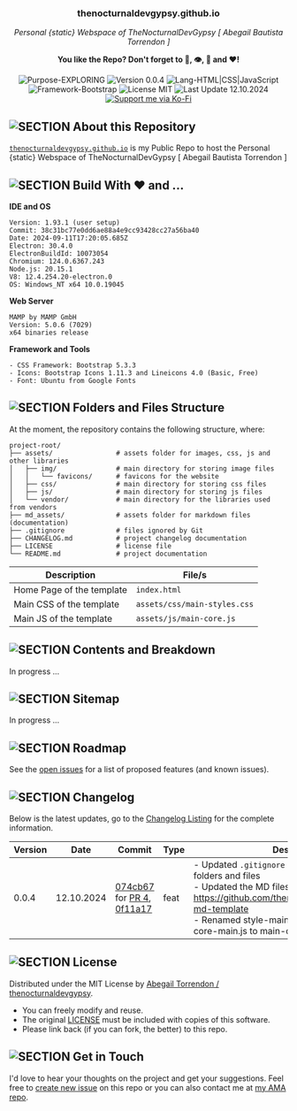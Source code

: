 <!-- <p align="center"><img src="/md_assets/octocat.gif" alt="Logo" width="130" height="130"></p> --> 
<h3 align="center">thenocturnaldevgypsy.github.io</h3>
<p align="center"><em>Personal {static} Webspace of TheNocturnalDevGypsy [ Abegail Bautista Torrendon ]</em></p>
<p align="center"><strong>You like the Repo? Don't forget to 🌟, 👁️, 🔱 and ❤️!</strong></p>
<p align="center">
   <img src="https://img.shields.io/badge/Purpose-EXPLORING-%2300416a?logoColor=white&labelColor=%2300416a&color=%2324292e&textColor=white" alt="Purpose-EXPLORING">
   <img src="https://img.shields.io/badge/Version-0.0.4-%2300416a?logoColor=white&labelColor=%2300416a&color=%2324292e&textColor=white" alt="Version 0.0.4">
   <img src="https://img.shields.io/badge/Lang-HTML%20|%20CSS%20|%20JavaScript-%2300416a?logoColor=white&labelColor=%2300416a&color=%2324292e&textColor=white" alt="Lang-HTML|CSS|JavaScript">
   <img src="https://img.shields.io/badge/Framework-Bootstrap-%2300416a?logoColor=white&labelColor=%2300416a&color=%2324292e&textColor=white" alt="Framework-Bootstrap">
   <img src="https://img.shields.io/badge/License-MIT-%2300416a?logoColor=white&labelColor=%2300416a&color=%2324292e&textColor=white" alt="License MIT">
   <img src="https://img.shields.io/badge/Last%20Update-12.10.2024-%2300416a?logoColor=white&labelColor=%2300416a&color=%2324292e&textColor=white" alt="Last Update 12.10.2024">
   <a href="https://ko-fi.com/thenocturnaldevgypsy">
      <img src="https://img.shields.io/badge/Support%20me%20via%20Ko--Fi-%2300416a?logo=ko-fi&logoColor=white&color=%2300416a&textColor=white" alt="Support me via Ko-Fi">
   </a>
</p>

## ![SECTION About this Repository](https://custom-icon-badges.demolab.com/badge/-About%20this%20Repository-24292e?logo=repo&logoColor=white&labelColor=00416a)

[`thenocturnaldevgypsy.github.io`](https://thenocturnaldevgypsy.github.io/)  is my Public Repo to host the Personal {static} Webspace of TheNocturnalDevGypsy [ Abegail Bautista Torrendon ]

<!-- ![SUBSECTION Live URLs](https://custom-icon-badges.demolab.com/badge/-Live%20URLs-24292e?logo=globe&logoColor=white&labelColor=2471AE)

- Thru ... 1: https://
- Thru ... 2: https://
- Thru ... 3: https:// -->

## ![SECTION Build With ❤️ and ...](https://custom-icon-badges.demolab.com/badge/-Build%20With%20❤️%20and%20...-24292e?logo=tools&logoColor=white&labelColor=00416a)

**IDE and OS**
```
Version: 1.93.1 (user setup)
Commit: 38c31bc77e0dd6ae88a4e9cc93428cc27a56ba40
Date: 2024-09-11T17:20:05.685Z
Electron: 30.4.0
ElectronBuildId: 10073054
Chromium: 124.0.6367.243
Node.js: 20.15.1
V8: 12.4.254.20-electron.0
OS: Windows_NT x64 10.0.19045
```
**Web Server**
```
MAMP by MAMP GmbH
Version: 5.0.6 (7029)
x64 binaries release
```
**Framework and Tools**
```
- CSS Framework: Bootstrap 5.3.3
- Icons: Bootstrap Icons 1.11.3 and Lineicons 4.0 (Basic, Free)
- Font: Ubuntu from Google Fonts
```

## ![SECTION Folders and Files Structure](https://custom-icon-badges.demolab.com/badge/-Folders%20and%20Files%20Structure-24292e?logo=file-submodule&logoColor=white&labelColor=00416a)

At the moment, the repository contains the following structure, where:
```
project-root/
├── assets/                # assets folder for images, css, js and other libraries
│   ├── img/               # main directory for storing image files
│   │   └── favicons/      # favicons for the website
│   ├── css/               # main directory for storing css files
│   ├── js/                # main directory for storing js files
│   └── vendor/            # main directory for the libraries used from vendors 
├── md_assets/             # assets folder for markdown files (documentation)
├── .gitignore             # files ignored by Git
├── CHANGELOG.md           # project changelog documentation
├── LICENSE                # license file
└── README.md              # project documentation
```
| Description | File/s |
| ------------- | ------------- |
| Home Page of the template | `index.html` |
| Main CSS of the template | `assets/css/main-styles.css` |
| Main JS of the template | `assets/js/main-core.js` |

## ![SECTION Contents and Breakdown](https://custom-icon-badges.demolab.com/badge/-Contents%20and%20Breakdown-24292e?logo=book&logoColor=white&labelColor=00416a)

In progress ...
<!-- - ✅ Under ...
- 🚧 Under ...

| Theme | Number of Variants | Description |
| ------------- | ------------- | ------------- |
| [xxx](https://github.com/thenocturnaldevgypsy) | XXX | What was done | -->

## ![SECTION Sitemap](https://custom-icon-badges.demolab.com/badge/-Sitemap-24292e?logo=map&logoSource=feather&logoColor=white&labelColor=00416a)

In progress ...
<!-- ```
Home/                         #
├── Page 1.1/                 # 
│   ├── Page 1.1.1/           # 
│   │   └── Page 1.1.1.1/     # 
│   ├── Page 1.1.2/           #
│   ├── Page 1.1.3/           #
│   └── Page 1.1.4/           #
About Us                      #
├── Page 2.1/                 # 
├── Page 2.2/                 # 
├── Page 2.3/                 # 
└── Page 2.4/                 # 
``` -->

## ![SECTION Roadmap](https://custom-icon-badges.demolab.com/badge/-Roadmap-24292e?logo=tasklist&logoColor=white&labelColor=00416a)
See the [open issues](https://github.com/thenocturnaldevgypsy/thenocturnaldevgypsy.github.io/issues) for a list of proposed features (and known issues).

## ![SECTION Changelog](https://custom-icon-badges.demolab.com/badge/-Changelog-24292e?logo=log&logoColor=white&labelColor=00416a)

Below is the latest updates, go to the [Changelog Listing](CHANGELOG.md) for the complete information.

| Version | Date | Commit | Type | Description |
| ------------- | ------------- | ------------- | ------------- | ------------- |
| 0.0.4 | 12.10.2024 | [074cb67](https://github.com/thenocturnaldevgypsy/thenocturnaldevgypsy.github.io/commit/074cb676a88b2f5deb55b9f3aafce66f819786b2) for [PR 4](https://github.com/thenocturnaldevgypsy/thenocturnaldevgypsy.github.io/pull/4), [0f11a17](https://github.com/thenocturnaldevgypsy/thenocturnaldevgypsy.github.io/commit/0f11a17277d48436d3adab759af0a3cef36d46ae) | feat | - Updated `.gitignore` and removed unnecessary folders and files<br>- Updated the MD files with https://github.com/thenocturnaldevgypsy/github-md-template<br>- Renamed style-main.css to main-style.css, core-main.js to main-core.js  |

<!-- ## ![SECTION Forking the Repo](https://custom-icon-badges.demolab.com/badge/-Forking%20the%20Repo-24292e?logo=repo-forked&logoColor=white&labelColor=00416a)

If you'd like to create your own AMA repository:
- Click `Fork` at the top of this page. -->

## ![SECTION License](https://custom-icon-badges.demolab.com/badge/-License-24292e?logo=file-badge&logoColor=white&labelColor=00416a)
Distributed under the MIT License by [Abegail Torrendon / thenocturnaldevgypsy](https://github.com/thenocturnaldevgypsy).
- You can freely modify and reuse.
- The original [LICENSE](LICENSE.md) must be included with copies of this software.
- Please link back (if you can fork, the better) to this repo. 

## ![SECTION Get in Touch](https://custom-icon-badges.demolab.com/badge/-Get%20in%20Touch-24292e?logo=pencil&logoColor=white&labelColor=00416a)
I'd love to hear your thoughts on the project and get your suggestions. Feel free to [create new issue](https://github.com/thenocturnaldevgypsy/thenocturnaldevgypsy.github.io/issues/new) on this repo or you can also contact me at [my AMA repo](https://github.com/thenocturnaldevgypsy/ama-ask-me-anything).